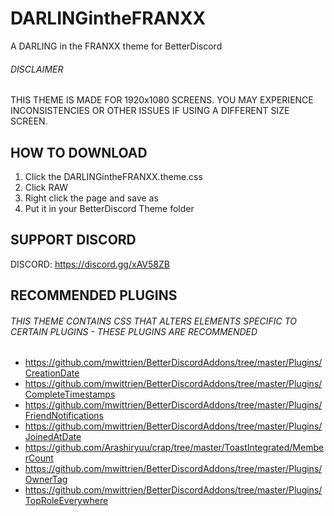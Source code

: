 # DARLINGintheFRANXX
A DARLING in the FRANXX theme for BetterDiscord

###### DISCLAIMER
THIS THEME IS MADE FOR 1920x1080 SCREENS. YOU MAY EXPERIENCE INCONSISTENCIES OR OTHER ISSUES IF USING A DIFFERENT SIZE SCREEN.

## HOW TO DOWNLOAD

1. Click the DARLINGintheFRANXX.theme.css
2. Click RAW
3. Right click the page and save as
4. Put it in your BetterDiscord Theme folder

## SUPPORT DISCORD

DISCORD: https://discord.gg/xAV58ZB

## RECOMMENDED PLUGINS

###### THIS THEME CONTAINS CSS THAT ALTERS ELEMENTS SPECIFIC TO CERTAIN PLUGINS - THESE PLUGINS ARE RECOMMENDED

- https://github.com/mwittrien/BetterDiscordAddons/tree/master/Plugins/CreationDate
- https://github.com/mwittrien/BetterDiscordAddons/tree/master/Plugins/CompleteTimestamps
- https://github.com/mwittrien/BetterDiscordAddons/tree/master/Plugins/FriendNotifications
- https://github.com/mwittrien/BetterDiscordAddons/tree/master/Plugins/JoinedAtDate
- https://github.com/Arashiryuu/crap/tree/master/ToastIntegrated/MemberCount
- https://github.com/mwittrien/BetterDiscordAddons/tree/master/Plugins/OwnerTag
- https://github.com/mwittrien/BetterDiscordAddons/tree/master/Plugins/TopRoleEverywhere
